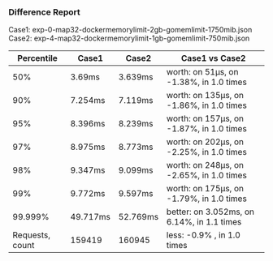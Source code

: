 ### Difference Report
Case1: exp-0-map32-dockermemorylimit-2gb-gomemlimit-1750mib.json
Case2: exp-4-map32-dockermemorylimit-1gb-gomemlimit-750mib.json

|Percentile|Case1|Case2|Case1 vs Case2|
|---|---|---|---|
|50%|3.69ms|3.639ms|worth: on 51µs, on -1.38%, in 1.0 times |
|90%|7.254ms|7.119ms|worth: on 135µs, on -1.86%, in 1.0 times |
|95%|8.396ms|8.239ms|worth: on 157µs, on -1.87%, in 1.0 times |
|97%|8.975ms|8.773ms|worth: on 202µs, on -2.25%, in 1.0 times |
|98%|9.347ms|9.099ms|worth: on 248µs, on -2.65%, in 1.0 times |
|99%|9.772ms|9.597ms|worth: on 175µs, on -1.79%, in 1.0 times |
|99.999%|49.717ms|52.769ms|better: on 3.052ms, on 6.14%, in 1.1 times |
|Requests, count|159419|160945|less: -0.9% , in 1.0 times |
